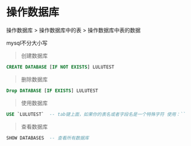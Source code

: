 # 操作数据库

操作数据库 > 操作数据库中的表 > 操作数据库中表的数据

mysql不分大小写

> 创建数据库

```sql
CREATE DATABASE [IF NOT EXISTS] LULUTEST
```

> 删除数据库

```sql
Drop DATABASE [IF EXISTS] LULUTEST
```

> 使用数据库

```sql
USE `LULUTEST`  -- tab键上面，如果你的表名或者字段名是一个特殊字符 使用：``
```

> 查看数据库

```sql
SHOW DATABASES  -- 查看所有数据库
```

